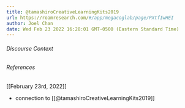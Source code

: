 ```yaml
---
title: @tamashiroCreativeLearningKits2019
url: https://roamresearch.com/#/app/megacoglab/page/PXtfIwHEI
author: Joel Chan
date: Wed Feb 23 2022 16:28:01 GMT-0500 (Eastern Standard Time)
---
```




###### Discourse Context



###### References

[[February 23rd, 2022]]

- connection to [[@tamashiroCreativeLearningKits2019]]
